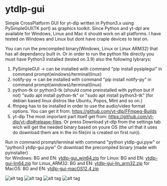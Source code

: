 # ytdlp-gui
Simple CrossPlatform GUI for yt-dlp written in Python3.x using PySimpleGUI(TK port) as graphics toolkit.
Since Python and yt-dpl are available for Windows, Linux and Mac it should work on all platforms.
I have tested on Windows and Linux but dont have craple devices to test on.

You can run the precompiled binary(Windows, Linux or Linux ARM32) that has all dependancy built in.
Or in order to run the python file directly you must have Python3 installed (tested on 3.9) also the following lybrarys:
1) PySimpleGUI -> can be installed with command "pip install pysiplegui" in command prompt(windows)/terminal(linux)
2) notify-py -> can be installed with command "pip install notify-py" in command prompt(windows)/terminal(linux)
3) python-tk or python3-tk (should come preinstalled with python but if not) "sudo apt install python-tk" or "sudo apt install python3-tk" (for debian based linux distros like Ubuntu, Popos, Mint and so on.)
4) ffmpeg has to be installed in order to use the audio/video format options. You can get it from: https://github.com/yt-dlp/FFmpeg-Builds
5) yt-dlp The most important part itself get from: https://github.com/yt-dlp/yt-dlp#release-files. Or press Download yt-dlp from the settings tab wich will get the needed binary based on youre OS (the url that it uses do download them are in the ini file(ini is created on first run)).

Run in command prompt/terminal with command "python ytdlp-gui.pyw" or "python3 ytdlp-gui.pyw"
Or download the precompiled binary (made with pyinstaller)  
  for Windows: BG and EN: [ytdlp-gui_win64.zip](https://github.com/JmanJulian/ytdlp-gui/files/9033382/ytdlp-gui_win64.zip)
  for Linux: BG and EN: [ytdlp-gui-lin64.zip](https://github.com/JmanJulian/ytdlp-gui/files/9033468/ytdlp-gui-lin64.zip)
  for Linux_ARM32: BG and EN: [ytdlp-gui-lin_arm32.zip](https://github.com/JmanJulian/ytdlp-gui/files/9033445/ytdlp-gui-arm32.zip)
  for MacOS: BG and EN: [ytdlp-gui-macOS12.4.zip](https://github.com/JmanJulian/ytdlp-gui/files/9033374/ytdlp-gui-macOS12.4.zip)

![alt tag](https://github.com/JmanJulian/ytdlp-gui/blob/main/img/Screenshot/win7-4.png)
![alt tag](https://github.com/JmanJulian/ytdlp-gui/blob/main/img/Screenshot/w10-4.PNG)
![alt tag](https://github.com/JmanJulian/ytdlp-gui/blob/main/img/Screenshot/ubuntu_mate_22.04-1.PNG)
![alt tag](https://github.com/JmanJulian/ytdlp-gui/blob/main/img/Screenshot/rpi4-12.png)
